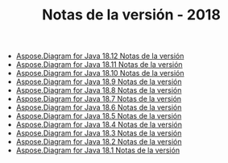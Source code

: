 ﻿---
title: Notas de la versión - 2018
type: docs
weight: 30
url: /es/java/release-notes-2018/
---
- [Aspose.Diagram for Java 18.12 Notas de la versión](/diagram/es/java/aspose-diagram-for-java-18-12-release-notes/)
- [Aspose.Diagram for Java 18.11 Notas de la versión](/diagram/es/java/aspose-diagram-for-java-18-11-release-notes/)
- [Aspose.Diagram for Java 18.10 Notas de la versión](/diagram/es/java/aspose-diagram-for-java-18-10-release-notes/)
- [Aspose.Diagram for Java 18.9 Notas de la versión](/diagram/es/java/aspose-diagram-for-java-18-9-release-notes/)
- [Aspose.Diagram for Java 18.8 Notas de la versión](/diagram/es/java/aspose-diagram-for-java-18-8-release-notes/)
- [Aspose.Diagram for Java 18.7 Notas de la versión](/diagram/es/java/aspose-diagram-for-java-18-7-release-notes/)
- [Aspose.Diagram for Java 18.6 Notas de la versión](/diagram/es/java/aspose-diagram-for-java-18-6-release-notes/)
- [Aspose.Diagram for Java 18.5 Notas de la versión](/diagram/es/java/aspose-diagram-for-java-18-5-release-notes/)
- [Aspose.Diagram for Java 18.4 Notas de la versión](/diagram/es/java/aspose-diagram-for-java-18-4-release-notes/)
- [Aspose.Diagram for Java 18.3 Notas de la versión](/diagram/es/java/aspose-diagram-for-java-18-3-release-notes/)
- [Aspose.Diagram for Java 18.2 Notas de la versión](/diagram/es/java/aspose-diagram-for-java-18-2-release-notes/)
- [Aspose.Diagram for Java 18.1 Notas de la versión](/diagram/es/java/aspose-diagram-for-java-18-1-release-notes/)
